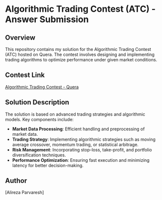 # Algorithmic Trading Contest (ATC) - Answer Submission

## Overview
This repository contains my solution for the Algorithmic Trading Contest (ATC) hosted on Quera. The contest involves designing and implementing trading algorithms to optimize performance under given market conditions.

## Contest Link
[Algorithmic Trading Contest - Quera](https://quera.org/contest/assignments/80735/problems)

## Solution Description
The solution is based on advanced trading strategies and algorithmic models. Key components include:
- **Market Data Processing**: Efficient handling and preprocessing of market data.
- **Trading Strategy**: Implementing algorithmic strategies such as moving average crossover, momentum trading, or statistical arbitrage.
- **Risk Management**: Incorporating stop-loss, take-profit, and portfolio diversification techniques.
- **Performance Optimization**: Ensuring fast execution and minimizing latency for better decision-making.


## Author
[Alireza Parvaresh]


